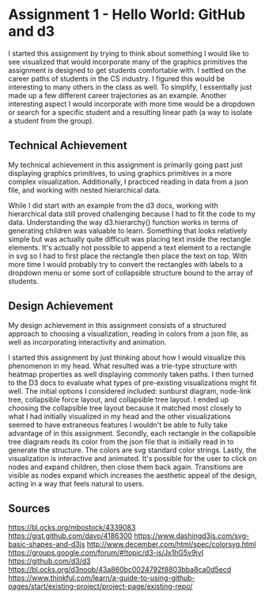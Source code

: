 Assignment 1 - Hello World: GitHub and d3  
===
I started this assignment by trying to think about something
I would like to see visualized that would incorporate many of the 
graphics primitives the assignment is designed to get students comfortable with.
I settled on the career paths of students in the CS industry. I figured this would
be interesting to many others in the class as well. To simplify, I essentially just 
made up a few different career trajectories as an example. Another interesting aspect
I would incorporate with more time would be a dropdown or search for a specific student
and a resulting linear path (a way to isolate a student from the group).

Technical Achievement
---
My technical achievement in this assignment is primarily going past just displaying graphics primitives, to using
graphics primitives in a more complex visualization. Additionally, I practiced reading in data from a json file, and working with
nested hierarchical data.

While I did start with an example from the d3 docs, working with hierarchical data still proved challenging
because I had to fit the code to my data. Understanding the way d3.hierarchy() function works in terms of generating 
children was valuable to learn. Something that looks relatively simple but was actually quite difficult was placing text inside the 
rectangle elements. It's actually not possible to append a text element to a rectangle in svg so I had to first place the rectangle
then place the text on top. With more time I would probably try to convert the rectangles with labels to a dropdown menu or some sort of 
collapsible structure bound to the array of students.

Design Achievement
---
My design achievement in this assignment consists of a structured approach to choosing
a visualization, reading in colors from a json file, as well as incorporating interactivity and animation.

I started this assignment by just thinking about how I would visualize
this phenomenon in my head. What resulted was a trie-type structure with heatmap
properties as well displaying commonly taken paths. I then turned to the D3 docs to evaluate 
what types of pre-existing visualizations might fit well. The initial options
I considered included: sunburst diagram, node-link tree, collapsible force layout, and collapsible
tree layout. I ended up choosing the collapsible tree layout because it matched most closely to what
I had initially visualized in my head and the other visualizations seemed to have extraneous features
I wouldn't be able to fully take advantage of in this assignment. Secondly, each rectangle in the collapsible tree diagram reads
its color from the json file that is initially read in to generate the structure. The colors are svg standard color strings. Lastly, the visualization
is interactive and animated. It's possible for the user to click on nodes and expand children, then close them back again. Transitions are visible as nodes expand
which increases the aesthetic appeal of the design, acting in a way that feels natural to users.

Sources
---
https://bl.ocks.org/mbostock/4339083
https://gist.github.com/davo/4186300
https://www.dashingd3js.com/svg-basic-shapes-and-d3js
http://www.december.com/html/spec/colorsvg.html
https://groups.google.com/forum/#!topic/d3-js/Jx1hG5v9ivI
https://github.com/d3/d3
https://bl.ocks.org/d3noob/43a860bc0024792f8803bba8ca0d5ecd
https://www.thinkful.com/learn/a-guide-to-using-github-pages/start/existing-project/project-page/existing-repo/